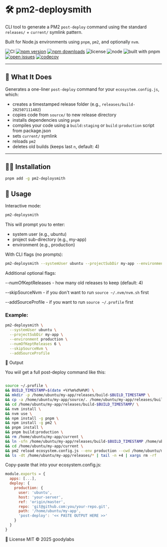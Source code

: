 # 🛠️ pm2-deploysmith

CLI tool to generate a PM2 `post-deploy` command using the standard `releases/` + `current/` symlink pattern.

Built for Node.js environments using `pnpm`, `pm2`, and optionally `nvm`.

![CI](https://github.com/goodylabs/pm2-deploysmith/actions/workflows/ci.yml/badge.svg)
[![npm version](https://img.shields.io/npm/v/pm2-deploysmith.svg)](https://www.npmjs.com/package/pm2-deploysmith)
[![npm downloads](https://img.shields.io/npm/dm/pm2-deploysmith.svg)](https://www.npmjs.com/package/pm2-deploysmith)
![license](https://img.shields.io/npm/l/pm2-deploysmith.svg)
![node](https://img.shields.io/node/v/pm2-deploysmith)
![built with pnpm](https://img.shields.io/badge/built%20with-pnpm-ff69b4.svg)
[![open issues](https://img.shields.io/github/issues/goodylabs/pm2-deploysmith.svg)](https://github.com/goodylabs/pm2-deploysmith/issues)
[![codecov](https://codecov.io/gh/goodylabs/pm2-deploysmith/branch/main/graph/badge.svg)](https://codecov.io/gh/goodylabs/pm2-deploysmith)

---

## 🚀 What It Does

Generates a one-liner `post-deploy` command for your `ecosystem.config.js`, which:

- creates a timestamped release folder (e.g., `releases/build-202507111402`)
- copies code from `source/` to new release directory
- installs dependencies using `pnpm`
- compiles your code using a `build:staging` or `build:production` script from package.json
- sets `current/` symlink
- reloads `pm2`
- deletes old builds (keeps last `n`, default: 4)

---

## 🧑‍💻 Installation

```bash
pnpm add -g pm2-deploysmith
```


## 🏃 Usage

Interactive mode:

```bash
pm2-deploysmith
```

This will prompt you to enter:

* system user (e.g., ubuntu)
* project sub-directory (e.g., my-app)
* environment (e.g., production)

With CLI flags (no prompts):
```bash
pm2-deploysmith --systemUser ubuntu --projectSubDir my-app --environment production
```

Additional optional flags:

--numOfKeptReleases - how many old releases to keep (default: 4)

--skipSourceNvm - if you don't want to run `source ~/.nvm/nvm.sh` first

--addSourceProfile - if you want to run `source ~/.profile` first


### Example:

```bash
pm2-deploysmith \
  --systemUser ubuntu \
  --projectSubDir my-app \
  --environment production \
  --numOfKeptReleases 6 \
  --skipSourceNvm \
  --addSourceProfile
```

🧪 Output

You wiil get a full post-deploy command like this:

```bash

source ~/.profile \
&& BUILD_TIMESTAMP=$(date +%Y%m%d%H%M) \
&& mkdir -p /home/ubuntu/my-app/releases/build-$BUILD_TIMESTAMP \
&& cp -a /home/ubuntu/my-app/source/. /home/ubuntu/my-app/releases/build-$BUILD_TIMESTAMP/ \
&& cd /home/ubuntu/my-app/releases/build-$BUILD_TIMESTAMP/ \
&& nvm install \
&& nvm use \
&& npm install -g pnpm \
&& npm install -g pm2 \
&& pnpm install \
&& pnpm build:production \
&& rm /home/ubuntu/my-app/current \
&& ln -sfn /home/ubuntu/my-app/releases/build-$BUILD_TIMESTAMP /home/ubuntu/my-app/current \
&& cd /home/ubuntu/my-app/current \
&& pm2 reload ecosystem.config.js --env production --cwd /home/ubuntu/my-app/current \
&& ls -dt /home/ubuntu/my-app/releases/* | tail -n +4 | xargs rm -rf

```

Copy-paste that into your ecosystem.config.js:

```js
module.exports = {
  apps: [...],
  deploy: {
    production: {
      user: 'ubuntu',
      host: 'your-server',
      ref: 'origin/master',
      repo: 'git@github.com:you/your-repo.git',
      path: '/home/ubuntu/my-app',
      'post-deploy': '<< PASTE OUTPUT HERE >>'
    }
  }
}
```

📄 License
MIT © 2025 goodylabs
